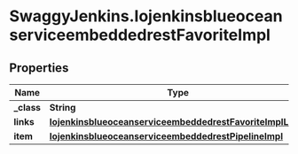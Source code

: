 # SwaggyJenkins.IojenkinsblueoceanserviceembeddedrestFavoriteImpl

## Properties
Name | Type | Description | Notes
------------ | ------------- | ------------- | -------------
**_class** | **String** |  | [optional] 
**links** | [**IojenkinsblueoceanserviceembeddedrestFavoriteImplLinks**](IojenkinsblueoceanserviceembeddedrestFavoriteImplLinks.md) |  | [optional] 
**item** | [**IojenkinsblueoceanserviceembeddedrestPipelineImpl**](IojenkinsblueoceanserviceembeddedrestPipelineImpl.md) |  | [optional] 


